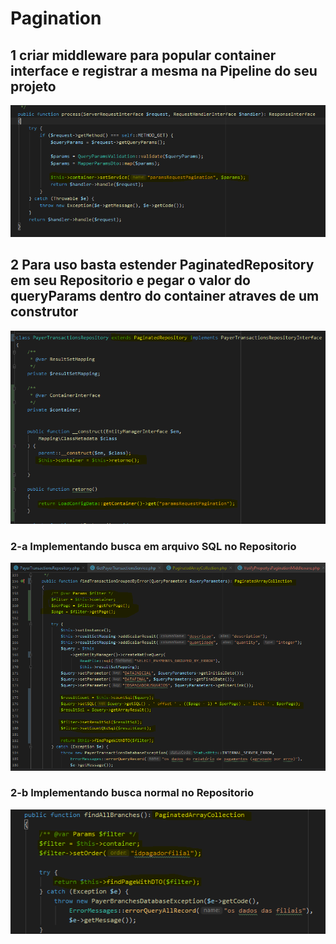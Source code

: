 # Pagination
## 1 criar middleware para popular container interface e registrar a mesma na Pipeline do seu projeto
<img src="./img/Middleware.PNG"> <br />

 ## 2 Para uso basta estender PaginatedRepository em seu Repositorio e pegar o valor do queryParams dentro do container atraves de um construtor
 <img src="./img/Repository.PNG"> <br />

 ### 2-a Implementando busca em arquivo SQL no Repositorio
 <img src="./img/ExSql.PNG"><br />

### 2-b Implementando busca normal no Repositorio
<img src="./img/ExNormal.PNG">
